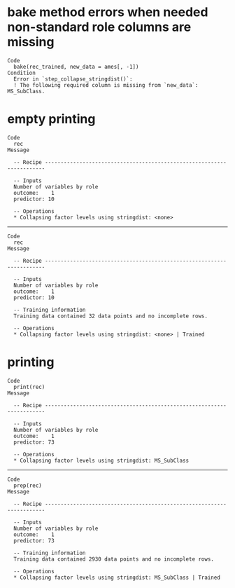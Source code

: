 # bake method errors when needed non-standard role columns are missing

    Code
      bake(rec_trained, new_data = ames[, -1])
    Condition
      Error in `step_collapse_stringdist()`:
      ! The following required column is missing from `new_data`: MS_SubClass.

# empty printing

    Code
      rec
    Message
      
      -- Recipe ----------------------------------------------------------------------
      
      -- Inputs 
      Number of variables by role
      outcome:    1
      predictor: 10
      
      -- Operations 
      * Collapsing factor levels using stringdist: <none>

---

    Code
      rec
    Message
      
      -- Recipe ----------------------------------------------------------------------
      
      -- Inputs 
      Number of variables by role
      outcome:    1
      predictor: 10
      
      -- Training information 
      Training data contained 32 data points and no incomplete rows.
      
      -- Operations 
      * Collapsing factor levels using stringdist: <none> | Trained

# printing

    Code
      print(rec)
    Message
      
      -- Recipe ----------------------------------------------------------------------
      
      -- Inputs 
      Number of variables by role
      outcome:    1
      predictor: 73
      
      -- Operations 
      * Collapsing factor levels using stringdist: MS_SubClass

---

    Code
      prep(rec)
    Message
      
      -- Recipe ----------------------------------------------------------------------
      
      -- Inputs 
      Number of variables by role
      outcome:    1
      predictor: 73
      
      -- Training information 
      Training data contained 2930 data points and no incomplete rows.
      
      -- Operations 
      * Collapsing factor levels using stringdist: MS_SubClass | Trained

